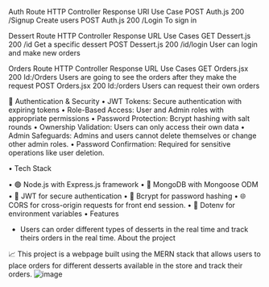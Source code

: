 Auth Route
HTTP	Controller	Response	URI	Use Case
POST	Auth.js	200	/Signup	Create users
POST	Auth.js	200	/Login	To sign in
  
Dessert Route
HTTP	Controller	Response	URL	Use Cases
GET	Dessert.js	200	/id	Get a specific dessert
POST	Dessert.js	200	/id/login	User can login and make new orders


Orders Route
HTTP	Controller	Response	URL	Use Cases
GET	Orders.jsx	200	Id:/Orders	Users are going to see the orders after they make the request
POST	Orders.jsx	200	Id:/orders	Users can request their own orders
				

🔐 Authentication & Security
•	JWT Tokens: Secure authentication with expiring tokens
•	Role-Based Access: User and Admin roles with appropriate permissions
•	Password Protection: Bcrypt hashing with salt rounds
•	Ownership Validation: Users can only access their own data
•	Admin Safeguards: Admins and users cannot delete themselves or change other admin roles.
•	Password Confirmation: Required for sensitive operations like user deletion.

•	Tech Stack

•	🟢 Node.js with Express.js framework
•	🍃 MongoDB with Mongoose ODM
•	🔐 JWT for secure authentication
•	🔑 Bcrypt for password hashing
•	🌐 CORS for cross-origin requests for front end session.
•	🔧 Dotenv for environment variables
•	 Features

-	Users can order different types of desserts in the real time and track theirs orders in the real time.
About the project

📈 This project is a webpage built using the MERN stack that allows users to place orders for different desserts available in the store and track their orders.
![image](https://github.com/user-attachments/assets/0fcc0609-e5b7-427b-a3b5-8fb671f2a688)
